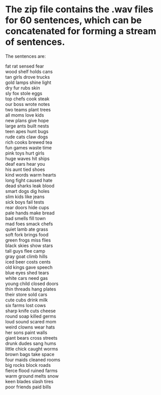 # The zip file contains the .wav files for 60 sentences, which can be concatenated for forming a stream of sentences.
 
The sentences are:
 
fat rat sensed fear</br>
wood shelf holds cans</br>
tan girls drove trucks</br>
gold lamps shine light</br>
dry fur rubs skin</br>
sly fox stole eggs</br>
top chefs cook steak</br>
our boss wrote notes</br>
two teams plant trees</br>
all moms love kids</br>
new plans give hope</br>
large ants built nests</br>
teen apes hunt bugs</br>
rude cats claw dogs</br>
rich cooks brewed tea</br>
fun games waste time</br>
pink toys hurt girls</br>
huge waves hit ships</br>
deaf ears hear you</br>
his aunt tied shoes</br>
kind words warm hearts</br>
long fight caused hate</br>
dead sharks leak blood</br>
smart dogs dig holes</br>
slim kids like jeans</br>
sick boys fail tests</br>
rear doors hide cups</br>
pale hands make bread</br>
bad smells fill town</br>
mad foes smack chefs</br>
quiet lamb ate grass</br>
soft fork brings food</br>
green frogs miss flies</br>
black skies show stars</br>
tall guys flee camp</br>
gray goat climb hills</br>
iced beer costs cents</br>
old kings gave speech</br>
blue eyes shed tears</br>
white cars need gas</br>
young child closed doors</br>
thin threads hang plates</br>
their store sold cars</br>
cute cubs drink milk</br>
six farms lost cows</br>
sharp knife cuts cheese</br>
round soap killed germs</br>
loud sound scared mom</br>
weird clowns wear hats</br>
her sons paint walls</br>
giant bears cross streets</br>
drunk dudes sang hums</br>
little chick caught worms</br>
brown bags take space</br>
four maids cleaned rooms</br>
big rocks block roads</br>
fierce flood ruined farms</br>
warm ground melts snow</br>
keen blades slash tires</br>
poor friends paid bills</br>

